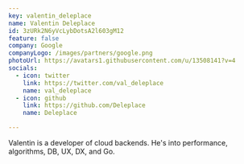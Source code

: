 ```yaml
---
key: valentin_deleplace
name: Valentin Deleplace
id: 3zURk2N6yVcLybDotsA2l603gM12
feature: false
company: Google
companyLogo: /images/partners/google.png
photoUrl: https://avatars1.githubusercontent.com/u/13508141?v=4
socials:
  - icon: twitter
    link: https://twitter.com/val_deleplace
    name: val_deleplace
  - icon: github
    link: https://github.com/Deleplace
    name: Deleplace

---
```


Valentin is a developer of cloud backends. He's into performance, algorithms, DB, UX, DX, and Go.